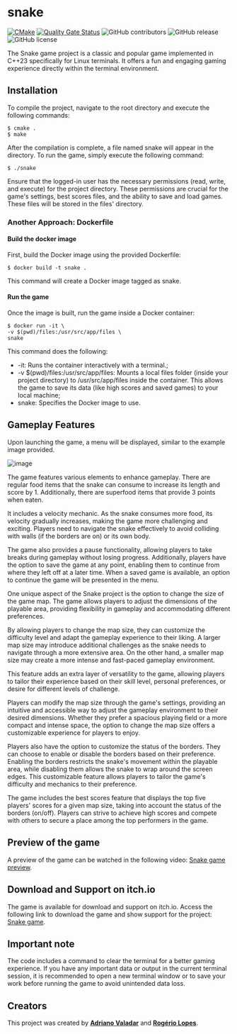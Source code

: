 # snake

[![CMake](https://github.com/adrianovaladar/snake/actions/workflows/cmake.yml/badge.svg)](https://github.com/adrianovaladar/snake/actions/workflows/cmake.yml)
[![Quality Gate Status](https://sonarcloud.io/api/project_badges/measure?project=adrianovaladar_snake&metric=alert_status)](https://sonarcloud.io/summary/new_code?id=adrianovaladar_snake)
![GitHub contributors](https://img.shields.io/github/contributors/adrianovaladar/snake)
![GitHub release](https://img.shields.io/github/v/release/adrianovaladar/snake)
![GitHub license](https://img.shields.io/github/license/adrianovaladar/snake)

The Snake game project is a classic and popular game implemented in C++23 specifically for Linux terminals. It offers a
fun and engaging gaming experience directly within the terminal environment.

## Installation

To compile the project, navigate to the root directory and execute the following commands:

    $ cmake .
    $ make

After the compilation is complete, a file named snake will appear in the directory. To run the game, simply execute
the following command:

    $ ./snake

Ensure that the logged-in user has the necessary permissions (read, write, and execute) for the project directory. These
permissions are crucial for the game's settings, best scores files, and the ability to save and load games. These files
will be stored in the files' directory.

### Another Approach: Dockerfile

#### Build the docker image

First, build the Docker image using the provided Dockerfile:

    $ docker build -t snake .

This command will create a Docker image tagged as snake.

#### Run the game

Once the image is built, run the game inside a Docker container:

    $ docker run -it \
    -v $(pwd)/files:/usr/src/app/files \
    snake

This command does the following:

- -it: Runs the container interactively with a terminal.;
- -v $(pwd)/files:/usr/src/app/files: Mounts a local files folder (inside your project directory) to /usr/src/app/files
  inside the container. This allows the game to save its data (like high scores and saved games) to your local machine;
- snake: Specifies the Docker image to use.

## Gameplay Features

Upon launching the game, a menu will be displayed, similar to the example image provided.

![image](https://github.com/adrianovaladar/snake/assets/60299267/1622bc1a-3fd7-4a9c-938b-ab42a0b6f1c3)

The game features various elements to enhance gameplay. There are regular food items that the snake can consume to
increase its length and score by 1. Additionally, there are superfood items that provide 3 points when eaten.

It includes a velocity mechanic. As the snake consumes more food, its velocity gradually increases, making the game more
challenging and exciting. Players need to navigate the snake effectively to avoid colliding with walls (if the borders
are on) or its own body.

The game also provides a pause functionality, allowing players to take breaks during gameplay without losing progress.
Additionally, players have the option to save the game at any point, enabling them to continue from where they left off
at a later time. When a saved game is available, an option to continue the game will be presented in the menu.

One unique aspect of the Snake project is the option to change the size of the game map. The game allows players to
adjust the dimensions of the playable area, providing flexibility in gameplay and accommodating different preferences.

By allowing players to change the map size, they can customize the difficulty level and adapt the gameplay experience to
their liking. A larger map size may introduce additional challenges as the snake needs to navigate through a more
extensive area. On the other hand, a smaller map size may create a more intense and fast-paced gameplay environment.

This feature adds an extra layer of versatility to the game, allowing players to tailor their experience based on their
skill level, personal preferences, or desire for different levels of challenge.

Players can modify the map size through the game's settings, providing an intuitive and accessible way to adjust the
gameplay environment to their desired dimensions. Whether they prefer a spacious playing field or a more compact and
intense space, the option to change the map size offers a customizable experience for players to enjoy.

Players also have the option to customize the status of the borders. They can choose to enable or disable the borders
based on their preference.
Enabling the borders restricts the snake's movement within the playable area, while disabling them allows the snake to
wrap around the screen edges.
This customizable feature allows
players to tailor the game's difficulty and mechanics to their preference.

The game includes the best scores feature that displays the top five players' scores for a given map size, taking into
account the status of the borders (on/off). Players can strive to achieve high scores and compete with others to secure
a place among the top performers in the game.

## Preview of the game

A preview of the game can be watched in the following
video: [Snake game preview](https://www.youtube.com/watch?v=1JRSfNTa7Eg).

## Download and Support on itch.io

The game is available for download and support on itch.io. Access the following link to download the game and show
support for the project: [Snake game](https://adrianovaladar.itch.io/snake-game).

## Important note

The code includes a command to clear the terminal for a better gaming experience. If you have any important data or
output in the current terminal session, it is recommended to open a new terminal window or to save your work before
running the game to avoid unintended data loss.

## Creators

This project was created by [**Adriano Valadar**](https://github.com/adrianovaladar) and [**Rogério
Lopes**](https://github.com/ro-g-er).
